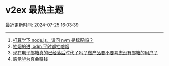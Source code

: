 # v2ex 最热主题

最近更新时间: 2024-07-25 16:03:39

--- 
1. [打算学下 node.js，请问 nvm 是标配吗？](https://www.v2ex.com/t/1059859) 
2. [抽烟的进, xdm 平时都抽啥烟](https://www.v2ex.com/t/1059875) 
3. [现在电子邮箱真的已经落后时代了吗？做产品要不要考虑没有邮箱的用户？](https://www.v2ex.com/t/1059889) 
4. [感觉华为真会赚钱](https://www.v2ex.com/t/1059883) 
